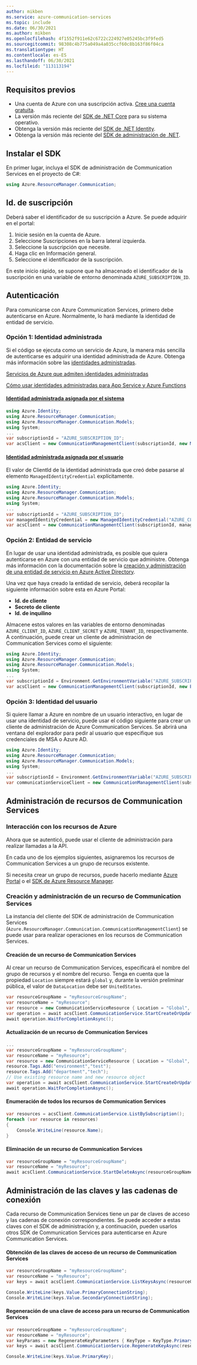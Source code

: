 ```yaml
---
author: mikben
ms.service: azure-communication-services
ms.topic: include
ms.date: 06/30/2021
ms.author: mikben
ms.openlocfilehash: 4f1552f911e62c6722c224927e05245bc3f9fed5
ms.sourcegitcommit: 98308c4b775a049a4a035ccf60c8b163f86f04ca
ms.translationtype: HT
ms.contentlocale: es-ES
ms.lasthandoff: 06/30/2021
ms.locfileid: "113113194"
---
```

## <a name="prerequisites"></a>Requisitos previos

- Una cuenta de Azure con una suscripción activa. [Cree una cuenta gratuita](https://azure.microsoft.com/free/dotnet/).
- La versión más reciente del [SDK de .NET Core](https://dotnet.microsoft.com/download/dotnet-core) para su sistema operativo.
- Obtenga la versión más reciente del [SDK de .NET Identity](/dotnet/api/azure.identity).
- Obtenga la versión más reciente del [SDK de administración de .NET](../../concepts/sdk-options.md).

## <a name="installing-the-sdk"></a>Instalar el SDK

En primer lugar, incluya el SDK de administración de Communication Services en el proyecto de C#:

```csharp
using Azure.ResourceManager.Communication;
```

## <a name="subscription-id"></a>Id. de suscripción

Deberá saber el identificador de su suscripción a Azure. Se puede adquirir en el portal:

1.  Inicie sesión en la cuenta de Azure.
2.  Seleccione Suscripciones en la barra lateral izquierda.
3.  Seleccione la suscripción que necesite.
4.  Haga clic en Información general.
5.  Seleccione el identificador de la suscripción.

En este inicio rápido, se supone que ha almacenado el identificador de la suscripción en una variable de entorno denominada `AZURE_SUBSCRIPTION_ID`.

## <a name="authentication"></a>Autenticación

Para comunicarse con Azure Communication Services, primero debe autenticarse en Azure. Normalmente, lo hará mediante la identidad de entidad de servicio.

### <a name="option-1-managed-identity"></a>Opción 1: Identidad administrada

Si el código se ejecuta como un servicio de Azure, la manera más sencilla de autenticarse es adquirir una identidad administrada de Azure. Obtenga más información sobre las [identidades administradas](../../../active-directory/managed-identities-azure-resources/overview.md).

[Servicios de Azure que admiten identidades administradas](../../../active-directory/managed-identities-azure-resources/services-support-managed-identities.md)

[Cómo usar identidades administradas para App Service y Azure Functions](../../../app-service/overview-managed-identity.md?tabs=dotnet)

#### <a name="system-assigned-managed-identity"></a>[Identidad administrada asignada por el sistema](../../../app-service/overview-managed-identity.md?tabs=dotnet#add-a-system-assigned-identity)

```csharp
using Azure.Identity;
using Azure.ResourceManager.Communication;
using Azure.ResourceManager.Communication.Models;
using System;
...
var subscriptionId = "AZURE_SUBSCRIPTION_ID";
var acsClient = new CommunicationManagementClient(subscriptionId, new ManagedIdentityCredential());
```

#### <a name="user-assigned-managed-identity"></a>[Identidad administrada asignada por el usuario](../../../app-service/overview-managed-identity.md?tabs=dotnet#add-a-user-assigned-identity)

El valor de ClientId de la identidad administrada que creó debe pasarse al elemento `ManagedIdentityCredential` explícitamente.

```csharp
using Azure.Identity;
using Azure.ResourceManager.Communication;
using Azure.ResourceManager.Communication.Models;
using System;
...
var subscriptionId = "AZURE_SUBSCRIPTION_ID";
var managedIdentityCredential = new ManagedIdentityCredential("AZURE_CLIENT_ID");
var acsClient = new CommunicationManagementClient(subscriptionId, managedIdentityCredential);
```

### <a name="option-2-service-principal"></a>Opción 2: Entidad de servicio

En lugar de usar una identidad administrada, es posible que quiera autenticarse en Azure con una entidad de servicio que administre. Obtenga más información con la documentación sobre la [creación y administración de una entidad de servicio en Azure Active Directory](../../../active-directory/develop/howto-create-service-principal-portal.md).

Una vez que haya creado la entidad de servicio, deberá recopilar la siguiente información sobre esta en Azure Portal:

- **Id. de cliente**
- **Secreto de cliente**
- **Id. de inquilino**

Almacene estos valores en las variables de entorno denominadas `AZURE_CLIENT_ID`, `AZURE_CLIENT_SECRET` y `AZURE_TENANT_ID`, respectivamente. A continuación, puede crear un cliente de administración de Communication Services como el siguiente:

```csharp
using Azure.Identity;
using Azure.ResourceManager.Communication;
using Azure.ResourceManager.Communication.Models;
using System;
...
var subscriptionId = Environment.GetEnvironmentVariable("AZURE_SUBSCRIPTION_ID");
var acsClient = new CommunicationManagementClient(subscriptionId, new EnvironmentCredential());
```

### <a name="option-3-user-identity"></a>Opción 3: Identidad del usuario

Si quiere llamar a Azure en nombre de un usuario interactivo, en lugar de usar una identidad de servicio, puede usar el código siguiente para crear un cliente de administración de Azure Communication Services. Se abrirá una ventana del explorador para pedir al usuario que especifique sus credenciales de MSA o Azure AD.

```csharp
using Azure.Identity;
using Azure.ResourceManager.Communication;
using Azure.ResourceManager.Communication.Models;
using System;
...
var subscriptionId = Environment.GetEnvironmentVariable("AZURE_SUBSCRIPTION_ID");
var communicationServiceClient = new CommunicationManagementClient(subscriptionId, new InteractiveBrowserCredential());
```

## <a name="managing-communication-services-resources"></a>Administración de recursos de Communication Services

### <a name="interacting-with-azure-resources"></a>Interacción con los recursos de Azure

Ahora que se autenticó, puede usar el cliente de administración para realizar llamadas a la API.

En cada uno de los ejemplos siguientes, asignaremos los recursos de Communication Services a un grupo de recursos existente.

Si necesita crear un grupo de recursos, puede hacerlo mediante [Azure Portal](../../../azure-resource-manager/management/manage-resource-groups-portal.md) o el [SDK de Azure Resource Manager](https://github.com/Azure/azure-sdk-for-net/blob/master/doc/mgmt_preview_quickstart.md).

### <a name="create-and-manage-a-communication-services-resource"></a>Creación y administración de un recurso de Communication Services

La instancia del cliente del SDK de administración de Communication Services (``Azure.ResourceManager.Communication.CommunicationManagementClient``) se puede usar para realizar operaciones en los recursos de Communication Services.

#### <a name="create-a-communication-services-resource"></a>Creación de un recurso de Communication Services

Al crear un recurso de Communication Services, especificará el nombre del grupo de recursos y el nombre del recurso. Tenga en cuenta que la propiedad `Location` siempre estará `global` y, durante la versión preliminar pública, el valor de `DataLocation` debe ser `UnitedStates`.

```csharp
var resourceGroupName = "myResourceGroupName";
var resourceName = "myResource";
var resource = new CommunicationServiceResource { Location = "Global", DataLocation = "UnitedStates"  };
var operation = await acsClient.CommunicationService.StartCreateOrUpdateAsync(resourceGroupName, resourceName, resource);
await operation.WaitForCompletionAsync();
```

#### <a name="update-a-communication-services-resource"></a>Actualización de un recurso de Communication Services

```csharp
...
var resourceGroupName = "myResourceGroupName";
var resourceName = "myResource";
var resource = new CommunicationServiceResource { Location = "Global", DataLocation = "UnitedStates" };
resource.Tags.Add("environment","test");
resource.Tags.Add("department","tech");
// Use existing resource name and new resource object
var operation = await acsClient.CommunicationService.StartCreateOrUpdateAsync(resourceGroupName, resourceName, resource);
await operation.WaitForCompletionAsync();
```

#### <a name="list-all-communication-services-resources"></a>Enumeración de todos los recursos de Communication Services

```csharp
var resources = acsClient.CommunicationService.ListBySubscription();
foreach (var resource in resources)
{
    Console.WriteLine(resource.Name);
}
```

#### <a name="delete-a-communication-services-resource"></a>Eliminación de un recurso de Communication Services

```csharp
var resourceGroupName = "myResourceGroupName";
var resourceName = "myResource";
await acsClient.CommunicationService.StartDeleteAsync(resourceGroupName, resourceName);
```

## <a name="managing-keys-and-connection-strings"></a>Administración de las claves y las cadenas de conexión

Cada recurso de Communication Services tiene un par de claves de acceso y las cadenas de conexión correspondientes. Se puede acceder a estas claves con el SDK de administración y, a continuación, pueden usarlos otros SDK de Communication Services para autenticarse en Azure Communication Services.

#### <a name="get-access-keys-for-a-communication-services-resource"></a>Obtención de las claves de acceso de un recurso de Communication Services

```csharp
var resourceGroupName = "myResourceGroupName";
var resourceName = "myResource";
var keys = await acsClient.CommunicationService.ListKeysAsync(resourceGroupName, resourceName);

Console.WriteLine(keys.Value.PrimaryConnectionString);
Console.WriteLine(keys.Value.SecondaryConnectionString);
```

#### <a name="regenerate-an-access-key-for-a-communication-services-resource"></a>Regeneración de una clave de acceso para un recurso de Communication Services

```csharp
var resourceGroupName = "myResourceGroupName";
var resourceName = "myResource";
var keyParams = new RegenerateKeyParameters { KeyType = KeyType.Primary };
var keys = await acsClient.CommunicationService.RegenerateKeyAsync(resourceGroupName, resourceName, keyParams);

Console.WriteLine(keys.Value.PrimaryKey);
```